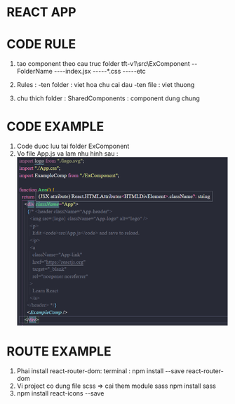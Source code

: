 # REACT APP

# CODE RULE

1. tao component theo cau truc folder tft-v1\src\ExComponent
   --FolderName
   ----index.jsx
   -----\*.css
   -----etc

2. Rules :
   -ten folder : viet hoa chu cai dau
   -ten file : viet thuong

3. chu thich folder :
   SharedComponents : component dung chung

# CODE EXAMPLE

1. Code duoc luu tai folder ExComponent
2. Vo file App.js va lam nhu hinh sau :
   ![alt text](img_based.png)

# ROUTE EXAMPLE

1. Phai install react-router-dom:
   terminal : npm install --save react-router-dom
2. Vi project co dung file scss => cai them module sass
   npm install sass
3. npm install react-icons --save
